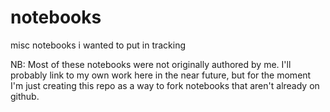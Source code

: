 # notebooks

misc notebooks i wanted to put in tracking

NB: Most of these notebooks were not originally authored by me. I'll probably link to my own work here in the near future, but for the moment I'm just creating this repo as a way to fork notebooks that aren't already on github. 
